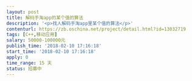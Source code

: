 ```yaml
---                
layout: post       
title: 解码手淘app的某个值的算法           
description: '<p>找人解码手淘app里某个值的算法</p>'     
contenturl: https://zb.oschina.net/project/detail.html?id=13032719      
tags: [C++,移动应用]            
salary: 50000-100000元          
publish_time: '2018-02-10 17:16:18'         
start_time: '2018-02-10 17:16:18'           
apply: 0                   
time_range: 15 天              
status: 招募中                  
---                 
```

